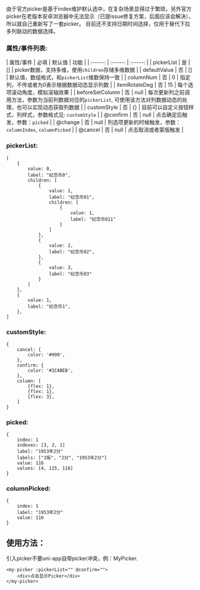 
由于官方picker是基于index维护默认选中，在复杂场景显得过于繁琐，另外官方picker在老版本安卓浏览器中无法显示（已提issue修复方案，后面应该会解决），所以就自己重新写了一套picker。
目前还不支持日期时间选择，仅用于替代下拉多列联动的数据选择。
### 属性/事件列表:
| 属性/事件 | 必填 |  默认值   |  功能  |
| :-----:    | :-----:  | :-----:  |
| pickerList  | 是 |   []     | picker数据，支持多维，使用`children`存储多维数据 |
| defaultValue |   否   |   []   | 默认值，数组格式，和`pickerList`维数保持一致 |
| columnNum |   否   |   0   | 指定列，不传或者为0表示根据数据动态显示列数 |
| itemRotateDeg |   否   |   15   | 每个选项滚动角度，模拟滚轴效果 |
| beforeSetColumn |   否   |   null   | 每次更新列之前调用方法，参数为当前列数据对应的`pickerList`, 可使用该方法对列数据动态的处理，也可以实现动态获取列数据 |
| customStyle |   否   |   {}   | 目前可以自定义按钮样式，列样式，参数格式见: `customStyle` |
| @confirm |   否   |   null   | 点击确定后触发，参数：`picked` |
| @change |   否   |   null   | 列选项更新的时候触发，参数：`columnIndex`, `columnPicked` |
| @cancel |   否   |   null   | 点击取消或者蒙版触发 |

### pickerList:
```
[
    {
        value: 0,
        label: "纪念币0",
        children: [
            {
                value: 1,
                label: "纪念币01",
                children: [
                    {
                        value: 1,
                        label: "纪念币011"
                    }
                ]
            },
            {
                value: 2,
                label: "纪念币02",
            },
            {
                value: 3,
                label: "纪念币03"
            }
        ]
    },
    {
        value: 1,
        label: "纪念币1",
    },
]
```

### customStyle:
```
{
    cancel: {
        color: '#999',
    },
    confirm: {
        color: '#1CABEB',
    },
    column: [
        {flex: 1},
        {flex: 1},
        {flex: 3},
    ]
}
```

### picked:
```
{
    index: 1
    indexes: [3, 2, 1]
    label: "1953年2分"
    labels: ["3版", "2分", "1953年2分"]
    value: 116
    values: [4, 115, 116]
}
```

### columnPicked:
```
{
    index: 1
    label: "1953年2分"
    value: 116
}
```


## 使用方法：
引入picker不要uni-app自带picker冲突，例：MyPicker.
```
<my-picker :pickerList="" @confirm="">
    <div>点击显示Picker</div>
</my-picker>
```


